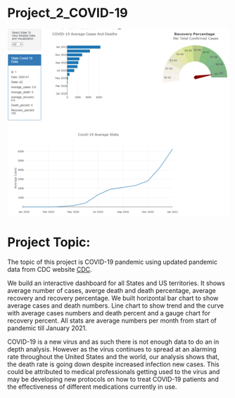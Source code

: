 # Project_2_COVID-19

![dashboard](./image/dashboard.png)

# Project Topic:
The topic of this project is COVID-19 pandemic using updated pandemic data from CDC website
[CDC](https://data.cdc.gov/Case-Surveillance/United-States-COVID-19-Cases-and-Deaths-by-State-o/9mfq-cb36).

We build an interactive dashboard for all States and US territories. It shows average number
of cases, averge death and death percentage, average recovery and recovery percentage. We built horizontal
bar chart to show average cases and death numbers. Line chart to show trend and the curve with average cases
numbers and death percent and a gauge chart for recovery percent. All stats are average numbers per month
from start of pandemic till January 2021.

COVID-19 is a new virus and as such there is not enough data to do an in depth analysis. However as the virus continues 
to spread at an alarming rate throughout the United States and the world, our analysis shows that, the death 
rate is going down despite increased infection new cases. This could be attributed to medical professionals getting used to the virus and  
may be developing new protocols on how to treat COVID-19 patients and the effectiveness of different medications currently in use.


